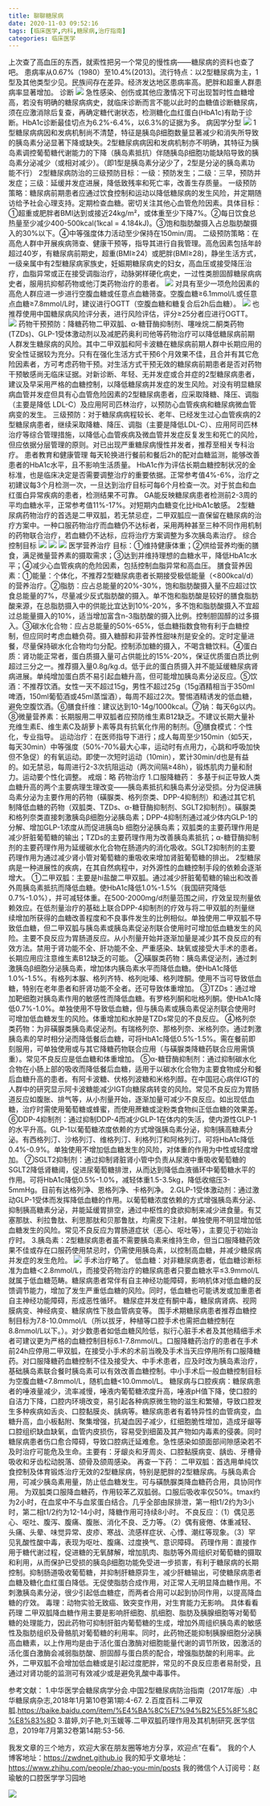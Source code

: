 ```yaml
---
title: 聊聊糖尿病
date: 2020-11-03 09:52:16
tags: [临床医学,内科,糖尿病,治疗指南]
categories: 临床医学
---
```

上次查了高血压的东西，就索性把另一个常见的慢性病——糖尿病的资料也查了吧。
患病率从0.67%（1980）至10.4%(2013)。流行特点：以2型糖尿病为主，1型及其他类型少见。民族间存在差异。经济发达地区患病率高。肥胖和超重人群患病率显著增加。
诊断
![](https://zymblog-1258069789.cos.ap-chengdu.myqcloud.com/blog0227-TNB/01.png)
急性感染、创伤或其他应激情况下可出现暂时性血糖增高，若没有明确的糖尿病病史，就临床诊断而言不能以此时的血糖值诊断糖尿病，须在应激消除后复查，再确定糖代谢状态，检测糖化血红蛋白(HbA1c)有助于诊断。HbA1c诊断最佳切点为6.2%-6.4%，以6.3%的证据为多。
病因学分型
![](https://zymblog-1258069789.cos.ap-chengdu.myqcloud.com/blog0227-TNB/02.png)
1型糖尿病病因和发病机制尚不清楚，特征是胰岛β细胞数量显著减少和消失所导致的胰岛素分泌显著下降或缺失。2型糖尿病病因和发病机制亦不明确，其特征为胰岛素调控葡萄糖代谢能力的下降（胰岛素抵抗）伴随胰岛β细胞功能缺陷导致的胰岛素分泌减少（或相对减少）。（即1型是胰岛素分泌少了，2型是分泌的胰岛素功能不行）
2型糖尿病防治的三级预防目标：一级：预防发生；二级：三早，预防并发症；三级：延缓并发症进展，降低致残率和死亡率，改善生存质量。
一级预防策略：糖尿病前期患者应通过饮食控制和运动以降低糖尿病的发生风险，并定期随访给予社会心理支持。定期检查血糖。密切关注其他心血管危险因素。具体目标：①超重或肥胖者BMI达到或接近24kg/m²，或体重至少下降7%。②每日饮食总热量至少减少400-500kcal(1kcal = 4.184kJ)。③饱和脂肪酸摄入占总脂肪酸摄入的30%以下。④中等强度体力活动至少保持在150min/周。
二级预防策略：在高危人群中开展疾病筛查、健康干预等，指导其进行自我管理。高危因素包括年龄超过40岁，有糖尿病前期史，超重(BMI≥24）或肥胖(BMI≥28)，静坐生活方式，一级亲属中有2型糖尿病家族史，妊娠期糖尿病史的妇女，高血压或接受降压治疗，血脂异常或正在接受调脂治疗，动脉粥样硬化病史，一过性类胆固醇糖尿病病史者，服用抗抑郁药物或他汀类药物治疗的患者。
![](https://zymblog-1258069789.cos.ap-chengdu.myqcloud.com/blog0227-TNB/03.png)
对具有至少一项危险因素的高危人群应进一步进行空腹血糖或任意点血糖筛查。空腹血糖≥6.1mmol/L或任意点血糖≥7.8mmol/L时，建议进行OGTT（空腹血糖和糖复合后2h后血糖）。
![](https://zymblog-1258069789.cos.ap-chengdu.myqcloud.com/blog0227-TNB/04.png)
也推荐使用中国糖尿病风险评分表，进行风险评估，评分≥25分者应进行OGTT。
![](https://zymblog-1258069789.cos.ap-chengdu.myqcloud.com/blog0227-TNB/05.png)
药物干预预防：降糖药物二甲双胍、α-糖苷酶抑制剂、噻唑烷二酮类药物(TZDs)、GLP-1受体激动剂以及减肥药奥利司他等药物治疗可以降低糖尿病前期人群发生糖尿病的风险。其中二甲双胍和阿卡波糖在糖尿病前期人群中长期应用的安全性证据较为充分。只有在强化生活方式干预6个月效果不佳，且合并有其它危险因素者，方可考虑药物干预。对生活方式干预无效的糖尿病前期患者是否对药物干预敏感尚无临床证据。对新诊断、年轻、无并发症或合并症的2型糖尿病患者，建议及早采用严格的血糖控制，以降低糖尿病并发症的发生风险。对没有明显糖尿病血管并发症但具有心血管危险因素的2型糖尿病患者，应采取降糖、降压、调脂（主要是降低 LDL-C）及应用阿司匹林治疗，以预防心血管疾病和糖尿病微血管病变的发生。
三级预防：对于糖尿病病程较长、老年、已经发生过心血管疾病的2型糖尿病患者，继续采取降糖、降压、调脂（主要是降低LDL-C）、应用阿司匹林治疗等综合管理措施，以降低心血管疾病及微血管并发症反复发生和死亡的风险，但应依据分层管理的原则。对已出现严重糖尿病慢性并发者，推荐至相关专科治疗。
患者教育和健康管理
每天轮换进行餐前和餐后2h的配对血糖监测，能够改善患者的HbA1c水平，且不影响生活质量。
HbA1c作为评估长期血糖控制状况的金标准，也是临床决定是否需要调整治疗的重要依据。正常参考值4%-6%，治疗之初建议每3个月检测一次，一旦达到治疗目标可每6个月检查一次。对于贫血和血红蛋白异常疾病的患者，检测结果不可靠。
GA能反映糖尿病患者检测前2-3周的平均血糖水平，正常参考值11%-17%。对短期内血糖变化比HbA1c敏感。
2型糖尿病药物治疗的首选是二甲双胍，若无禁忌症，二甲双胍应一直保留在糖尿病的治疗方案中。一种口服药物治疗而血糖仍不达标者，采用两种甚至三种不同作用机制的药物联合治疗，若血糖仍不达标，应将治疗方案调整为多次胰岛素治疗。
综合控制目标
![](https://zymblog-1258069789.cos.ap-chengdu.myqcloud.com/blog0227-TNB/06.png)
![](https://zymblog-1258069789.cos.ap-chengdu.myqcloud.com/blog0227-TNB/07.png)
![](https://zymblog-1258069789.cos.ap-chengdu.myqcloud.com/blog0227-TNB/08.png)
医学营养治疗
目标：①维持健康体重；②供给营养均衡的膳食，满足微量营养素的摄取需求；③达到并维持理想的血糖水平，降低HbA1c水平；④减少心血管疾病的危险因素，包括控制血脂异常和高血压。
膳食营养因素：①能量：个体化，不推荐2型糖尿病患者长期接受极低能量（<800kcal/d）的营养治疗。②脂肪：应占总能量的20%-30%，饱和脂肪酸摄入量不应超过饮食总能量的7%，尽量减少反式脂肪酸的摄入。单不饱和脂肪酸是较好的膳食脂肪酸来源，在总脂肪摄入中的供能比宜达到10%-20%，多不饱和脂肪酸摄入不宜超过总能量摄入的10%，适当增加富含n-3脂肪酸的摄入比例。控制胆固醇的过多摄入。③碳水化合物：应占总能量的50%-65%，低血糖指数食物有利于血糖控制，但应同时考虑血糖负荷。摄入糖醇和非营养性甜味剂是安全的。定时定量进餐，尽量保持碳水化合物均匀分配。控制添加糖的摄入，不喝含糖饮料。④蛋白质：肾功能正常者，蛋白质摄入量可占供能比的15%-20%，保证优质蛋白质比例超过三分之一。推荐摄入量0.8g/kg.d。低于此的蛋白质摄入并不能延缓糖尿病肾病进展。单纯增加蛋白质不易引起血糖升高，但可能增加胰岛素分泌反应。⑤饮酒：不推荐饮酒。女性一天不超过15g，男性不超过25g（15g酒精相当于350ml啤酒，150ml葡萄酒或45ml蒸馏酒），每周不超过2次。警惕酒精诱发的低血糖，避免空腹饮酒。⑥膳食纤维：建议达到10-14g/1000kcal。⑦钠：每天6g以内。⑧微量营养素：长期服用二甲双胍者应预防维生素B12缺乏。不建议长期大量补充维生素E、维生素C及胡萝卜素等具有抗氧化作用的制剂。⑨膳食模式：个性化，专业指导。
运动治疗：在医师指导下进行；成人每周至少150min（如5天，每天30min）中等强度（50%-70%最大心率，运动时有点用力，心跳和呼吸加快但不急促）的有氧运动。即使一次短时运动（10min），累计30min/d也是有益的。如无禁忌，每周进行2-3次抗阻运动（两次间隔≥48h），锻炼肌肉力量和耐力。运动要个性化调整。
戒烟：略
药物治疗
1.口服降糖药：
多基于纠正导致人类血糖升高的两个主要病理生理改变——胰岛素抵抗和胰岛素分泌受损。分为促进胰岛素分泌为主要作用的药物（磺脲类、格列奈类、DPP-4抑制剂）和通过其它机制降低血糖的药物（双胍类、TZDs、α-糖苷酶抑制剂、SGLT2抑制剂）。磺脲类和格列奈类直接刺激胰岛β细胞分泌胰岛素；DPP-4抑制剂通过减少体内GLP-1的分解、增加GLP-1浓度从而促进胰岛b 细胞分泌胰岛素；双胍类的主要药理作用是减少肝脏葡萄糖的输出；TZDs的主要药理作用为改善胰岛素抵抗；α-糖苷酶抑制剂的主要药理作用为延缓碳水化合物在肠道内的消化吸收。SGLT2抑制剂的主要药理作用为通过减少肾小管对葡萄糖的重吸收来增加肾脏葡萄糖的排出。
2型糖尿病是一种进展性的疾病，在其自然病程中，对外源性的血糖控制手段的依赖会逐渐增大。
①二甲双胍：主要是hi盐酸二甲双胍。通过减少肝脏葡萄糖的输出和改善外周胰岛素抵抗而降低血糖。使HbA1c降低1.0%-1.5%（我国研究降低0.7%-1.0%），并可减轻体重。在500-2000mg/d剂量范围之间，疗效呈现剂量依赖效应。在低剂量治疗的基础上联合DPP-4抑制剂的疗效与将二甲双胍的剂量继续增加所获得的血糖改善程度和不良事件发生的比例相似。单独使用二甲双胍不导致低血糖，但二甲双胍与胰岛素或胰岛素促泌剂联合使用时可增加低血糖发生的风险。主要不良反应为胃肠道反应。从小剂量开始并逐渐加量是减少其不良反应的有效方法。禁用于肾功能不全、肝功能不全、严重感染、缺氧或接受大手术的患者。长期应用应注意维生素B12缺乏的可能。
②磺脲类药物：胰岛素促泌剂，通过刺激胰岛β细胞分泌胰岛素，增加体内胰岛素水平而降低血糖。使HbA1c降低1.0%-1.5%。有格列本脲、格列齐特、格列吡嗪、格列喹酮。使用不当可导致低血糖，特别在老年患者和肝肾功能不全者。还可导致体重增加。
③TZDs：通过增加靶细胞对胰岛素作用的敏感性而降低血糖。有罗格列酮和吡格列酮。使HbA1c降低0.7%-1.0%。单独使用不导致低血糖，但与胰岛素或胰岛素促泌剂联合使用时可增加低血糖发生的风险。体重增加和水肿是TZDs常见的不良反应。
④格列奈类药物：为非磺脲类胰岛素促泌剂。有瑞格列奈、那格列奈、米格列奈。通过刺激胰岛素的早时相分泌而降低餐后血糖，可将HbA1c降低0.5%-1.5%。需在餐前即刻服用，可单独使用或与其它降糖药物联合应用（与磺脲类降糖药联合应用需慎重）。常见不良反应是低血糖和体重增加。
⑤α-糖苷酶抑制剂：通过抑制碳水化合物在小肠上部的吸收而降低餐后血糖，适用于以碳水化合物为主要食物成分和餐后血糖升高的患者。有阿卡波糖、伏格列波糖和米格列醇。在中国冠心病伴IGT的人群中的研究显示阿卡波糖能减少IGT向糖尿病转变的风险。常见不良反应为胃肠道反应如腹胀、排气等，从小剂量开始，逐渐加量可减少不良反应。如出现低血糖，治疗时需使用葡萄糖或蜂蜜，而使用蔗糖或淀粉类食物纠正低血糖的效果差。
⑥DDP-4抑制剂：通过抑制DDP-4而减少GLP-1在体内的失活，使内源性GLP-1的水平升高。GLP-1以葡萄糖浓度依赖的方式增强胰岛素分泌，抑制胰高糖素分泌。有西格列汀、沙格列汀、维格列汀、利格列汀和阿格列汀。可将HbA1c降低0.4%-0.9%。单独使用不增加低血糖发生的风险，对体重的作用为中性或轻度增加。
⑦SGLT2抑制剂：通过抑制肾脏肾小管中负责从尿液中重吸收葡萄糖的SGLT2降低肾糖阈，促进尿葡萄糖排泄，从而达到降低血液循环中葡萄糖水平的作用。可将HbA1c降低0.5%-1.0%，减轻体重1.5-3.5kg，降低收缩压3-5mmHg。目前有达格列净、恩格列净、卡格列净。
2.GLP-1受体激动剂：通过激动GLP-1受体而发挥降低血糖的作用。以葡萄糖浓度依赖的方式增强胰岛素分泌、抑制胰高糖素分泌，并能延缓胃排空，通过中枢性的食欲抑制来减少进食量。有艾塞那肽、利拉鲁肽、利思那肽和贝那鲁肽，均需皮下注射。单独使用不明显增加低血糖发生的风险。常见不良反应为胃肠道症状（恶心、呕吐等），主要见于初始治疗时。
3.胰岛素：2型糖尿病患者虽不需要胰岛素来维持生命，但当口服降糖药效果不佳或存在口服药使用禁忌时，仍需使用胰岛素，以控制高血糖，并减少糖尿病并发症的发生危险。
![](https://zymblog-1258069789.cos.ap-chengdu.myqcloud.com/blog0227-TNB/09.png)
手术治疗略了。
低血糖：对非糖尿病患者，低血糖诊断标准为血糖＜2.8mmol/L，而接受药物治疗的糖尿病患者只要血糖水平≤3.9mmol/L就属于低血糖范畴。糖尿病患者常伴有自主神经功能障碍，影响机体对低血糖的反馈调节能力，增加了发生严重低血糖的风险。同时，低血糖也可能诱发或加重患者自主神经功能障碍，形成恶性循环。
糖尿症并发症有酮中毒，糖尿病肾病、视网膜病变、神经病变、糖尿病性下肢血管病变等。
围手术期糖尿病患者推荐血糖控制目标为7.8-10.0mmol/L（所以拔牙，种植等口腔手术也需把血糖控制在8.8mmol/L以下。）。对少数患者如低血糖风险低，拟行心脏手术者及其他精细手术者可建议更为严格的血糖控制目标6.1-7.8mmol/L。口服降糖药治疗的患者在手术前24h应停用二甲双胍，在接受小手术的术前当晚及手术当天应停用所有口服降糖药。对口服降糖药血糖控制不佳及接受大、中手术患者，应及时改为胰岛素治疗，基础胰岛素联合餐时胰岛素可以有效改善血糖控制。中小手术后一般血糖控制目标为空腹血糖<7.8mmol/L，随机血糖<10.0mmol/L。
糖尿病与口腔疾病：糖尿病患者的唾液量减少，流率减慢，唾液内葡萄糖浓度升高，唾液pH值下降，使口腔的自洁力下降，口腔内环境改变，易引起各种病原微生物的滋生和繁殖，导致口腔发生多种疾病如舌炎、口腔黏膜炎、龋病等。糖尿病患者有着特异性的血管病变，血糖升高，血小板黏附、聚集增强，抗凝血因子减少，红细胞脆性增加，造成牙龈等口腔组织缺血缺氧，血管内皮损伤，容易受到细菌及其产物如内毒素的侵袭。同时糖尿病患者伤口愈合障碍，导致口腔病迁延难愈。急性感染如颌面部间隙感染若不及时治疗可能危及生命。主要有：牙龈炎和牙周炎、口腔黏膜病变、龋齿、牙槽骨吸收和牙齿松动脱落、颌骨及颌周感染。
再查一下药：
二甲双胍：首选用单纯饮食控制及体育锻炼治疗无效的2型糖尿病，特别是肥胖的2型糖尿病。与胰岛素合用，可减少胰岛素用量，防止低血糖发生。可与磺酰脲类降血糖药合用，具协同作用。
为双胍类口服降血糖药，作用较苯乙双胍弱。口服后吸收率仅50%。tmax约为2小时，在血浆中不与血浆蛋白结合。几乎全部由尿排泄，第一相t1/2约为3小时，第二相t1/2约为12-14小时，降糖作用可持续8小时。
不良反应：（1）偶见恶心、呕吐、腹泻、腹痛、腹胀、消化不良、乏力等。（2）偶有疲倦、体重减轻、头痛、头晕、味觉异常、皮疹、寒战、流感样症状、心悸、潮红等现象。（3）罕见乳酸性酸中毒，表现为呕吐、腹痛、过度换气、意识障碍。
药理作用：直接作用于糖代谢过程，促进糖的无氧酵解，增加肌肉、脂肪等外周组织对葡萄糖的摄取和利用，从而保护已受损的胰岛β细胞功能免受进一步损害，有利于糖尿病的长期控制。抑制肠道吸收葡萄糖，并抑制肝糖原异生，减少肝糖输出，可使糖尿病患者血糖及糖化血红蛋白降低。无促使脂肪合成作用，对正常人无明显降血糖作用。不刺激胰岛素分泌，很少引起低血糖症，而两者合用可以起到协同作用，以提高降血糖的疗效。
毒理：动物实验无致癌、致突变作用，对生育能力无影响。
具体看看药理
二甲双胍降血糖作用主要是影响肝细胞、肌细胞、脂肪及胰腺细胞等对葡萄糖的处理能力，因此药物可抑制肝脏内葡萄糖的生成，增加外周组织胰岛素的敏感性及脂肪组织及骨骼肌对葡萄糖的利用率。同时，此药物还能抑制胰腺细胞分泌胰高血糖素，以上作用均是由于活化蛋白激酶对细胞能量代谢的调节所致，因激活的活化蛋白激酶会减弱脂肪酸、胆固醇与蛋白质的配合，增强脂肪酸的利用率。此外，二甲双胍不会增加低血糖或是引起过度肥胖，常见的不良反应患者易耐受，且通过对肾功能的监测可有效减少或是避免乳酸中毒事件。

参考文献：
1.中华医学会糖尿病学分会.中国2型糖尿病防治指南（2017年版）.中华糖尿病杂志,2018年1月第10卷第1期:4-67.
2.百度百科.二甲双胍.https://baike.baidu.com/item/%E4%BA%8C%E7%94%B2%E5%8F%8C%E8%83%8D
3.苗婷,刘子艳,刘玉媛等.二甲双胍药理作用及其机制研究.医学信息，2019年7月第32卷第14期:53-56.



我发文章的三个地方，欢迎大家在朋友圈等地方分享，欢迎点“在看”。
我的个人博客地址：https://zwdnet.github.io
我的知乎文章地址： https://www.zhihu.com/people/zhao-you-min/posts
我的微信个人订阅号：赵瑜敏的口腔医学学习园地


![](https://zymblog-1258069789.cos.ap-chengdu.myqcloud.com/other/wx.jpg)